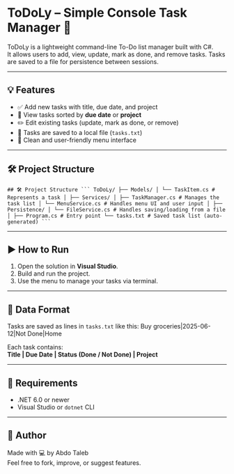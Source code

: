 # ToDoLy – Simple Console Task Manager 📝

ToDoLy is a lightweight command-line To-Do list manager built with C#.  
It allows users to add, view, update, mark as done, and remove tasks. Tasks are saved to a file for persistence between sessions.

---

## 💡 Features

- ✅ Add new tasks with title, due date, and project
- 📅 View tasks sorted by **due date** or **project**
- ✏️ Edit existing tasks (update, mark as done, or remove)
- 💾 Tasks are saved to a local file (`tasks.txt`)
- 🧠 Clean and user-friendly menu interface

---

## 🛠 Project Structure

<pre><code>## 🛠 Project Structure ``` ToDoLy/ ├── Models/ │ └── TaskItem.cs # Represents a task │ ├── Services/ │ ├── TaskManager.cs # Manages the task list │ └── MenuService.cs # Handles menu UI and user input │ ├── Persistence/ │ └── FileService.cs # Handles saving/loading from a file │ ├── Program.cs # Entry point └── tasks.txt # Saved task list (auto-generated) ``` </code></pre>

---

## ▶️ How to Run

1. Open the solution in **Visual Studio**.
2. Build and run the project.
3. Use the menu to manage your tasks via terminal.

---

## 💾 Data Format

Tasks are saved as lines in `tasks.txt` like this:
Buy groceries|2025-06-12|Not Done|Home


Each task contains:  
**Title | Due Date | Status (Done / Not Done) | Project**

---

## 📌 Requirements

- .NET 6.0 or newer
- Visual Studio or `dotnet` CLI

---

## 🙋 Author

Made with 💻 by Abdo Taleb  
Feel free to fork, improve, or suggest features.

